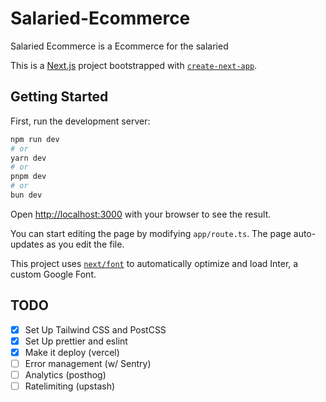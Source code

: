 # Salaried-Ecommerce
Salaried Ecommerce is a Ecommerce for the salaried

This is a [Next.js](https://nextjs.org/) project bootstrapped with [`create-next-app`](https://github.com/vercel/next.js/tree/canary/packages/create-next-app).

## Getting Started

First, run the development server:

```bash
npm run dev
# or
yarn dev
# or
pnpm dev
# or
bun dev
```

Open [http://localhost:3000](http://localhost:3000) with your browser to see the result.

You can start editing the page by modifying `app/route.ts`. The page auto-updates as you edit the file.

This project uses [`next/font`](https://nextjs.org/docs/basic-features/font-optimization) to automatically optimize and load Inter, a custom Google Font.

## TODO

- [x] Set Up Tailwind CSS and PostCSS
- [x] Set Up prettier and eslint
- [x] Make it deploy (vercel)
- [ ] Error management (w/ Sentry)
- [ ] Analytics (posthog)
- [ ] Ratelimiting (upstash)
